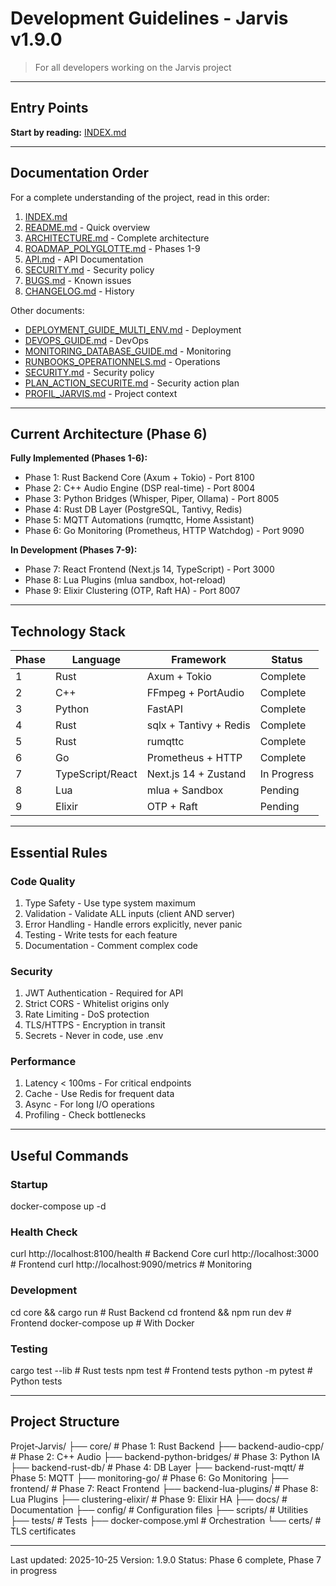 # Development Guidelines - Jarvis v1.9.0

> For all developers working on the Jarvis project

---

## Entry Points

**Start by reading:** [INDEX.md](INDEX.md)

---

## Documentation Order

For a complete understanding of the project, read in this order:

1. [INDEX.md](INDEX.md)
2. [README.md](README.md) - Quick overview
3. [ARCHITECTURE.md](ARCHITECTURE.md) - Complete architecture
4. [ROADMAP_POLYGLOTTE.md](ROADMAP_POLYGLOTTE.md) - Phases 1-9
5. [API.md](API.md) - API Documentation
6. [SECURITY.md](SECURITY.md) - Security policy
7. [BUGS.md](BUGS.md) - Known issues
8. [CHANGELOG.md](CHANGELOG.md) - History

Other documents:
- [DEPLOYMENT_GUIDE_MULTI_ENV.md](DEPLOYMENT_GUIDE_MULTI_ENV.md) - Deployment
- [DEVOPS_GUIDE.md](DEVOPS_GUIDE.md) - DevOps
- [MONITORING_DATABASE_GUIDE.md](MONITORING_DATABASE_GUIDE.md) - Monitoring
- [RUNBOOKS_OPERATIONNELS.md](RUNBOOKS_OPERATIONNELS.md) - Operations
- [SECURITY.md](SECURITY.md) - Security policy
- [PLAN_ACTION_SECURITE.md](PLAN_ACTION_SECURITE.md) - Security action plan
- [PROFIL_JARVIS.md](PROFIL_JARVIS.md) - Project context

---

## Current Architecture (Phase 6)

**Fully Implemented (Phases 1-6):**
- Phase 1: Rust Backend Core (Axum + Tokio) - Port 8100
- Phase 2: C++ Audio Engine (DSP real-time) - Port 8004
- Phase 3: Python Bridges (Whisper, Piper, Ollama) - Port 8005
- Phase 4: Rust DB Layer (PostgreSQL, Tantivy, Redis)
- Phase 5: MQTT Automations (rumqttc, Home Assistant)
- Phase 6: Go Monitoring (Prometheus, HTTP Watchdog) - Port 9090

**In Development (Phases 7-9):**
- Phase 7: React Frontend (Next.js 14, TypeScript) - Port 3000
- Phase 8: Lua Plugins (mlua sandbox, hot-reload)
- Phase 9: Elixir Clustering (OTP, Raft HA) - Port 8007

---

## Technology Stack

| Phase | Language | Framework | Status |
|-------|----------|-----------|--------|
| 1 | Rust | Axum + Tokio | Complete |
| 2 | C++ | FFmpeg + PortAudio | Complete |
| 3 | Python | FastAPI | Complete |
| 4 | Rust | sqlx + Tantivy + Redis | Complete |
| 5 | Rust | rumqttc | Complete |
| 6 | Go | Prometheus + HTTP | Complete |
| 7 | TypeScript/React | Next.js 14 + Zustand | In Progress |
| 8 | Lua | mlua + Sandbox | Pending |
| 9 | Elixir | OTP + Raft | Pending |

---

## Essential Rules

### Code Quality
1. Type Safety - Use type system maximum
2. Validation - Validate ALL inputs (client AND server)
3. Error Handling - Handle errors explicitly, never panic
4. Testing - Write tests for each feature
5. Documentation - Comment complex code

### Security
1. JWT Authentication - Required for API
2. Strict CORS - Whitelist origins only
3. Rate Limiting - DoS protection
4. TLS/HTTPS - Encryption in transit
5. Secrets - Never in code, use .env

### Performance
1. Latency < 100ms - For critical endpoints
2. Cache - Use Redis for frequent data
3. Async - For long I/O operations
4. Profiling - Check bottlenecks

---

## Useful Commands

### Startup
docker-compose up -d

### Health Check
curl http://localhost:8100/health      # Backend Core
curl http://localhost:3000             # Frontend
curl http://localhost:9090/metrics     # Monitoring

### Development
cd core && cargo run                # Rust Backend
cd frontend && npm run dev          # Frontend
docker-compose up                   # With Docker

### Testing
cargo test --lib        # Rust tests
npm test               # Frontend tests
python -m pytest       # Python tests

---

## Project Structure

Projet-Jarvis/
├── core/                      # Phase 1: Rust Backend
├── backend-audio-cpp/         # Phase 2: C++ Audio
├── backend-python-bridges/    # Phase 3: Python IA
├── backend-rust-db/           # Phase 4: DB Layer
├── backend-rust-mqtt/         # Phase 5: MQTT
├── monitoring-go/             # Phase 6: Go Monitoring
├── frontend/                  # Phase 7: React Frontend
├── backend-lua-plugins/       # Phase 8: Lua Plugins
├── clustering-elixir/         # Phase 9: Elixir HA
├── docs/                      # Documentation
├── config/                    # Configuration files
├── scripts/                   # Utilities
├── tests/                     # Tests
├── docker-compose.yml         # Orchestration
└── certs/                     # TLS certificates

---

Last updated: 2025-10-25
Version: 1.9.0
Status: Phase 6 complete, Phase 7 in progress
